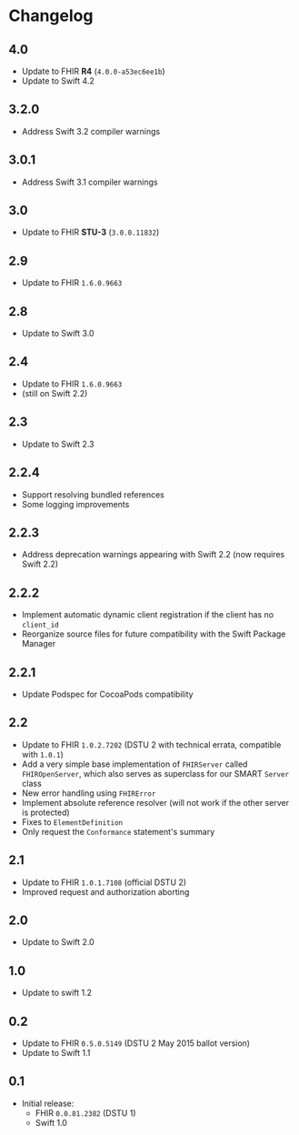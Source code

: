 Changelog
=========

## 4.0

- Update to FHIR **R4** (`4.0.0-a53ec6ee1b`)
- Update to Swift 4.2


## 3.2.0

- Address Swift 3.2 compiler warnings

## 3.0.1

- Address Swift 3.1 compiler warnings


## 3.0

- Update to FHIR **STU-3** (`3.0.0.11832`)


## 2.9

- Update to FHIR `1.6.0.9663`


## 2.8

- Update to Swift 3.0


## 2.4

- Update to FHIR `1.6.0.9663`
- (still on Swift 2.2)


## 2.3

- Update to Swift 2.3


## 2.2.4

- Support resolving bundled references
- Some logging improvements


## 2.2.3

- Address deprecation warnings appearing with Swift 2.2 (now requires Swift 2.2)


## 2.2.2

- Implement automatic dynamic client registration if the client has no `client_id`
- Reorganize source files for future compatibility with the Swift Package Manager

## 2.2.1

- Update Podspec for CocoaPods compatibility

## 2.2

- Update to FHIR `1.0.2.7202` (DSTU 2 with technical errata, compatible with `1.0.1`)
- Add a very simple base implementation of `FHIRServer` called `FHIROpenServer`, which also serves as superclass for our SMART `Server` class
- New error handling using `FHIRError`
- Implement absolute reference resolver (will not work if the other server is protected)
- Fixes to `ElementDefinition`
- Only request the `Conformance` statement's summary

## 2.1

- Update to FHIR `1.0.1.7108` (official DSTU 2)
- Improved request and authorization aborting

## 2.0

- Update to Swift 2.0


## 1.0

- Update to swift 1.2

## 0.2

- Update to FHIR `0.5.0.5149` (DSTU 2 May 2015 ballot version)
- Update to Swift 1.1

## 0.1

- Initial release:
    + FHIR `0.0.81.2382` (DSTU 1)
    + Swift 1.0
